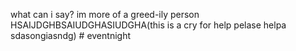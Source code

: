 what can i say? im more of a greed-ily person HSAIJDGHBSAIUDGHASIUDGHA(this is a cry for help pelase helpa sdasongiasndg) # eventnight
